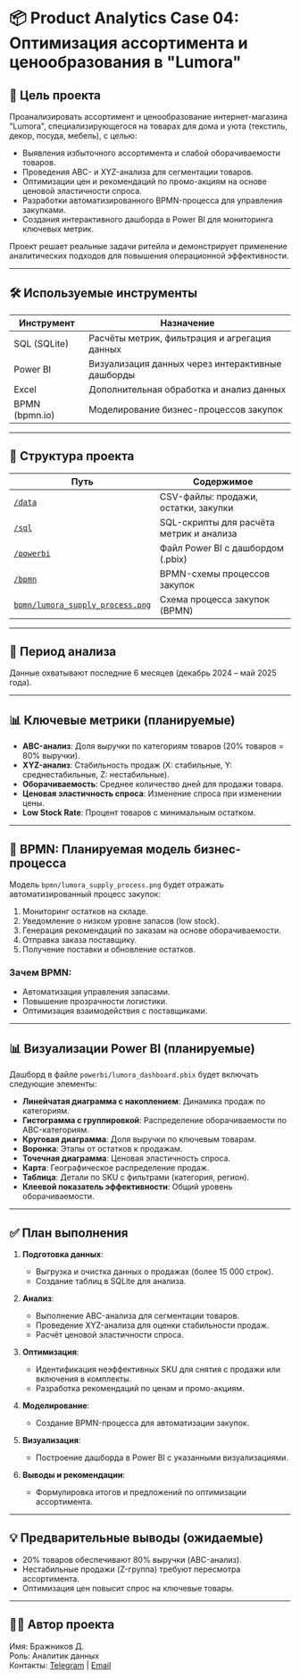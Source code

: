 # 📦 Product Analytics Case 04: Оптимизация ассортимента и ценообразования в "Lumora"

## 🎯 Цель проекта

Проанализировать ассортимент и ценообразование интернет-магазина "Lumora", специализирующегося на товарах для дома и уюта (текстиль, декор, посуда, мебель), с целью:
- Выявления избыточного ассортимента и слабой оборачиваемости товаров.
- Проведения ABC- и XYZ-анализа для сегментации товаров.
- Оптимизации цен и рекомендаций по промо-акциям на основе ценовой эластичности спроса.
- Разработки автоматизированного BPMN-процесса для управления закупками.
- Создания интерактивного дашборда в Power BI для мониторинга ключевых метрик.

Проект решает реальные задачи ритейла и демонстрирует применение аналитических подходов для повышения операционной эффективности.

---

## 🛠 Используемые инструменты

| Инструмент         | Назначение                                      |
|--------------------|-------------------------------------------------|
| SQL (SQLite)       | Расчёты метрик, фильтрация и агрегация данных   |
| Power BI           | Визуализация данных через интерактивные дашборды|
| Excel              | Дополнительная обработка и анализ данных        |
| BPMN (bpmn.io)     | Моделирование бизнес-процессов закупок          |

---

## 📁 Структура проекта

| Путь                       | Содержимое                                      |
|----------------------------|-------------------------------------------------|
| [`/data`](./data)          | CSV-файлы: продажи, остатки, закупки           |
| [`/sql`](./sql)            | SQL-скрипты для расчёта метрик и анализа       |
| [`/powerbi`](./powerbi)    | Файл Power BI с дашбордом (.pbix)              |
| [`/bpmn`](./bpmn)          | BPMN-схемы процессов закупок                   |
| [`bpmn/lumora_supply_process.png`](./bpmn/lumora_supply_process.png) | Схема процесса закупок (BPMN) |

---

## 📅 Период анализа

Данные охватывают последние 6 месяцев (декабрь 2024 – май 2025 года).

---

## 📊 Ключевые метрики (планируемые)

- **ABC-анализ**: Доля выручки по категориям товаров (20% товаров = 80% выручки).
- **XYZ-анализ**: Стабильность продаж (X: стабильные, Y: среднестабильные, Z: нестабильные).
- **Оборачиваемость**: Среднее количество дней для продажи товара.
- **Ценовая эластичность спроса**: Изменение спроса при изменении цены.
- **Low Stock Rate**: Процент товаров с минимальным остатком.

---

## 🔄 BPMN: Планируемая модель бизнес-процесса

Модель `bpmn/lumora_supply_process.png` будет отражать автоматизированный процесс закупок:
1. Мониторинг остатков на складе.
2. Уведомление о низком уровне запасов (low stock).
3. Генерация рекомендаций по заказам на основе оборачиваемости.
4. Отправка заказа поставщику.
5. Получение поставки и обновление остатков.

### Зачем BPMN:
- Автоматизация управления запасами.
- Повышение прозрачности логистики.
- Оптимизация взаимодействия с поставщиками.

---

## 📊 Визуализации Power BI (планируемые)

Дашборд в файле `powerbi/lumora_dashboard.pbix` будет включать следующие элементы:
- **Линейчатая диаграмма с накоплением**: Динамика продаж по категориям.
- **Гистограмма с группировкой**: Распределение оборачиваемости по ABC-категориям.
- **Круговая диаграмма**: Доля выручки по ключевым товарам.
- **Воронка**: Этапы от остатков к продажам.
- **Точечная диаграмма**: Ценовая эластичность спроса.
- **Карта**: Географическое распределение продаж.
- **Таблица**: Детали по SKU с фильтрами (категория, регион).
- **Клеевой показатель эффективности**: Общий уровень оборачиваемости.

---

## ✅ План выполнения

1. **Подготовка данных**:
   - Выгрузка и очистка данных о продажах (более 15 000 строк).
   - Создание таблиц в SQLite для анализа.

2. **Анализ**:
   - Выполнение ABC-анализа для сегментации товаров.
   - Проведение XYZ-анализа для оценки стабильности продаж.
   - Расчёт ценовой эластичности спроса.

3. **Оптимизация**:
   - Идентификация неэффективных SKU для снятия с продажи или включения в комплекты.
   - Разработка рекомендаций по ценам и промо-акциям.

4. **Моделирование**:
   - Создание BPMN-процесса для автоматизации закупок.

5. **Визуализация**:
   - Построение дашборда в Power BI с указанными визуализациями.

6. **Выводы и рекомендации**:
   - Формулировка итогов и предложений по оптимизации ассортимента.

---

## 💡 Предварительные выводы (ожидаемые)

- 20% товаров обеспечивают 80% выручки (ABC-анализ).
- Нестабильные продажи (Z-группа) требуют пересмотра ассортимента.
- Оптимизация цен повысит спрос на ключевые товары.

---

## 👨‍💻 Автор проекта

Имя: Бражников Д.  
Роль: Аналитик данных  
Контакты: [Telegram](https://t.me/F_slip_secret) | [Email](mailto:vova.g.8kl@gmail.com)
